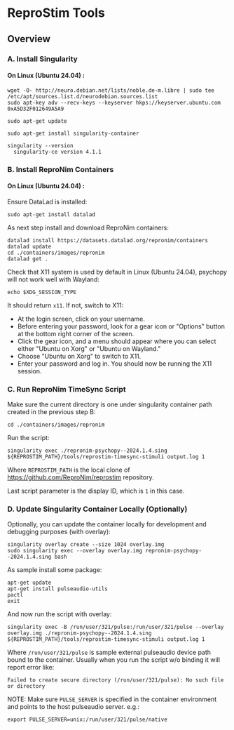 # ReproStim Tools

## Overview

### A. Install Singularity

#### On Linux (Ubuntu 24.04) :

```
wget -O- http://neuro.debian.net/lists/noble.de-m.libre | sudo tee /etc/apt/sources.list.d/neurodebian.sources.list
sudo apt-key adv --recv-keys --keyserver hkps://keyserver.ubuntu.com 0xA5D32F012649A5A9

sudo apt-get update

sudo apt-get install singularity-container
```

```
singularity --version
  singularity-ce version 4.1.1
```

### B. Install ReproNim Containers

#### On Linux (Ubuntu 24.04) :

Ensure DataLad is installed:

```
sudo apt-get install datalad
```

As next step install and download ReproNim containers:

```
datalad install https://datasets.datalad.org/repronim/containers
datalad update
cd ./containers/images/repronim
datalad get .
```

Check that X11 system is used by default in Linux (Ubuntu 24.04), 
psychopy will not work well with Wayland:

```
echo $XDG_SESSION_TYPE
```

It should return `x11`. If not, switch to X11:

 - At the login screen, click on your username.
 - Before entering your password, look for a gear icon or "Options" button at the bottom right corner of the screen.
 - Click the gear icon, and a menu should appear where you can select either "Ubuntu on Xorg" or "Ubuntu on Wayland."
 - Choose "Ubuntu on Xorg" to switch to X11.
 - Enter your password and log in. You should now be running the X11 session.

### C. Run ReproNim TimeSync Script

Make sure the current directory is one under singularity container 
path created in the previous step B:

```
cd ./containers/images/repronim
```

Run the script:

```
singularity exec ./repronim-psychopy--2024.1.4.sing ${REPROSTIM_PATH}/tools/reprostim-timesync-stimuli output.log 1
``` 
Where `REPROSTIM_PATH` is the local clone of https://github.com/ReproNim/reprostim repository.

Last script parameter is the display ID, which is `1` in this case.  

### D. Update Singularity Container Locally (Optionally)

Optionally, you can update the container locally for development 
and debugging purposes (with overlay):

```
singularity overlay create --size 1024 overlay.img
sudo singularity exec --overlay overlay.img repronim-psychopy--2024.1.4.sing bash
```
As sample install some package:

```
apt-get update
apt-get install pulseaudio-utils
pactl
exit
```

And now run the script with overlay:

```
singularity exec -B /run/user/321/pulse:/run/user/321/pulse --overlay overlay.img ./repronim-psychopy--2024.1.4.sing ${REPROSTIM_PATH}/tools/reprostim-timesync-stimuli output.log 1
``` 

Where `/run/user/321/pulse` is sample external pulseaudio device path bound to the container. Usually 
when you run the script w/o binding it will report error like:

```
Failed to create secure directory (/run/user/321/pulse): No such file or directory
``` 

NOTE: Make sure `PULSE_SERVER` is specified in the container environment and 
points to the host pulseaudio server. e.g.:

```
export PULSE_SERVER=unix:/run/user/321/pulse/native
```
